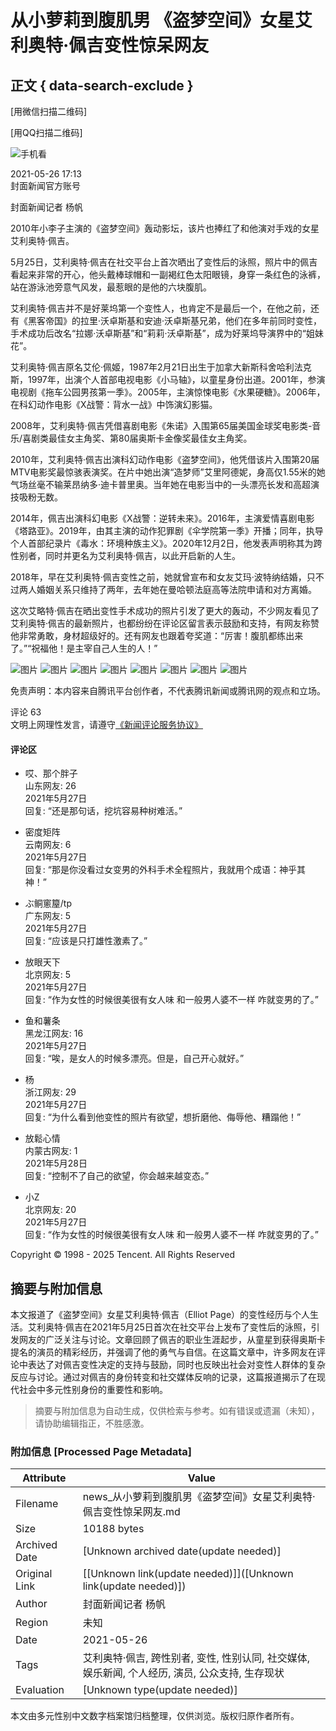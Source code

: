 # 从小萝莉到腹肌男 《盗梦空间》女星艾利奥特·佩吉变性惊呆网友

## 正文 { data-search-exclude }


[用微信扫描二维码]

[用QQ扫描二维码]

![手机看](https://inews.gtimg.com/newsapp_bt/0/0522140926837_6113/0)

2021-05-26 17:13  
封面新闻官方账号  

封面新闻记者 杨帆  

2010年小李子主演的《盗梦空间》轰动影坛，该片也捧红了和他演对手戏的女星艾利奥特·佩吉。

5月25日，艾利奥特·佩吉在社交平台上首次晒出了变性后的泳照，照片中的佩吉看起来非常的开心，他头戴棒球帽和一副褐红色太阳眼镜，身穿一条红色的泳裤，站在游泳池旁意气风发，最惹眼的是他的六块腹肌。

艾利奥特·佩吉并不是好莱坞第一个变性人，也肯定不是最后一个，在他之前，还有《黑客帝国》的拉里·沃卓斯基和安迪·沃卓斯基兄弟，他们在多年前同时变性，手术成功后改名“拉娜·沃卓斯基”和“莉莉·沃卓斯基”，成为好莱坞导演界中的“姐妹花”。

艾利奥特·佩吉原名艾伦·佩姬，1987年2月21日出生于加拿大新斯科舍哈利法克斯，1997年，出演个人首部电视电影《小马轴》，以童星身份出道。2001年，参演电视剧《拖车公园男孩第一季》。2005年，主演惊悚电影《水果硬糖》。2006年，在科幻动作电影《X战警：背水一战》中饰演幻影猫。

2008年，艾利奥特·佩吉凭借喜剧电影《朱诺》入围第65届美国金球奖电影类-音乐/喜剧类最佳女主角奖、第80届奥斯卡金像奖最佳女主角奖。

2010年，艾利奥特·佩吉出演科幻动作电影《盗梦空间》，他凭借该片入围第20届MTV电影奖最惊骇表演奖。在片中她出演“造梦师”艾里阿德妮，身高仅1.55米的她气场丝毫不输莱昂纳多·迪卡普里奥。当年她在电影当中的一头漂亮长发和高超演技吸粉无数。

2014年，佩吉出演科幻电影《X战警：逆转未来》。2016年，主演爱情喜剧电影《塔路亚》。2019年，由其主演的动作犯罪剧《伞学院第一季》开播；同年，执导个人首部纪录片《毒水：环境种族主义》。2020年12月2日，他发表声明称其为跨性别者，同时并更名为艾利奥特·佩吉，以此开启新的人生。

2018年，早在艾利奥特·佩吉变性之前，她就曾宣布和女友艾玛·波特纳结婚，只不过两人婚姻关系只维持了两年，去年她在曼哈顿法庭高等法院申请和对方离婚。

这次艾略特·佩吉在晒出变性手术成功的照片引发了更大的轰动，不少网友看见了艾利奥特·佩吉的最新照片，也都纷纷在评论区留言表示鼓励和支持，有网友称赞他非常勇敢，身材超级好的。还有网友也跟着夸奖道：“厉害！腹肌都练出来了。”“祝福他！是主宰自己人生的人！”

![图片](http://inews.gtimg.com/newsapp_bt/0/13571546663/641)
![图片](http://inews.gtimg.com/newsapp_bt/0/13571546664/1000)
![图片](http://inews.gtimg.com/newsapp_bt/0/13571546665/641)
![图片](http://inews.gtimg.com/newsapp_bt/0/13571546667/641)
![图片](http://inews.gtimg.com/newsapp_bt/0/13571546668/641)
![图片](http://inews.gtimg.com/newsapp_bt/0/13571546669/641)
![图片](http://inews.gtimg.com/newsapp_bt/0/13571546670/641)
![图片](http://inews.gtimg.com/newsapp_bt/0/13571546671/641)

免责声明：本内容来自腾讯平台创作者，不代表腾讯新闻或腾讯网的观点和立场。

评论 63  
文明上网理性发言，请遵守[《新闻评论服务协议》](https://new.qq.com/static/coralinfo.htm)

#### 评论区
- 哎、那个胖子  
  山东网友: 26  
  2021年5月27日  
  回复: “还是那句话，挖坑容易种树难活。”

- 密度矩阵  
  云南网友: 6  
  2021年5月27日  
  回复: “那是你没看过女变男的外科手术全程照片，我就用个成语：神乎其神！”

- ぶ鲖窻箼/tp  
  广东网友: 5  
  2021年5月27日  
  回复: “应该是只打雄性激素了。”

- 放眼天下  
  北京网友: 5  
  2021年5月27日  
  回复: “作为女性的时候很美很有女人味 和一般男人婆不一样 咋就变男的了。”

- 鱼和薯条  
  黑龙江网友: 16  
  2021年5月27日  
  回复: “唉，是女人的时候多漂亮。但是，自己开心就好。”

- 杨  
  浙江网友: 29  
  2021年5月27日  
  回复: “为什么看到他变性的照片有欲望，想折磨他、侮辱他、糟蹋他！”

- 放鬆心情  
  内蒙古网友: 1  
  2021年5月28日  
  回复: “控制不了自己的欲望，你会越来越变态。”

- 小Z  
  北京网友: 20  
  2021年5月27日  
  回复: “作为女性的时候很美很有女人味 和一般男人婆不一样 咋就变男的了。”

Copyright © 1998 - 2025 Tencent. All Rights Reserved
<!-- tcd_original_link https://news.qq.com/rain/a/20210526A09KJP00 -->


## 摘要与附加信息

<!-- tcd_abstract -->
本文报道了《盗梦空间》女星艾利奥特·佩吉（Elliot Page）的变性经历与个人生活。艾利奥特·佩吉在2021年5月25日首次在社交平台上发布了变性后的泳照，引发网友的广泛关注与讨论。文章回顾了佩吉的职业生涯起步，从童星到获得奥斯卡提名的演员的精彩经历，并强调了他的勇气与自信。在这篇文章中，许多网友在评论中表达了对佩吉变性决定的支持与鼓励，同时也反映出社会对变性人群体的复杂反应与讨论。通过对佩吉的身份转变和社交媒体反响的记录，这篇报道揭示了在现代社会中多元性别身份的重要性和影响。
<!-- tcd_abstract_end -->

> 摘要与附加信息为自动生成，仅供检索与参考。如有错误或遗漏（未知），请协助编辑指正，不胜感激。

### 附加信息 [Processed Page Metadata]

| Attribute       | Value                                  |
|-----------------|----------------------------------------|
| Filename        | news_从小萝莉到腹肌男《盗梦空间》女星艾利奥特·佩吉变性惊呆网友.md                             |
| Size            | 10188 bytes                           |
| Archived Date   | [Unknown archived date(update needed)]                             |
| Original Link   | [[Unknown link(update needed)]]([Unknown link(update needed)])                       |
| Author          | 封面新闻记者 杨帆                               |
| Region          | 未知                               |
| Date            | 2021-05-26                                 |
| Tags            | 艾利奥特·佩吉, 跨性别者, 变性, 性别认同, 社交媒体, 娱乐新闻, 个人经历, 演员, 公众支持, 生存现状                                 |
| Evaluation            | [Unknown type(update needed)]                                 |
<!-- tcd_table_end -->

本文由多元性别中文数字档案馆归档整理，仅供浏览。版权归原作者所有。
